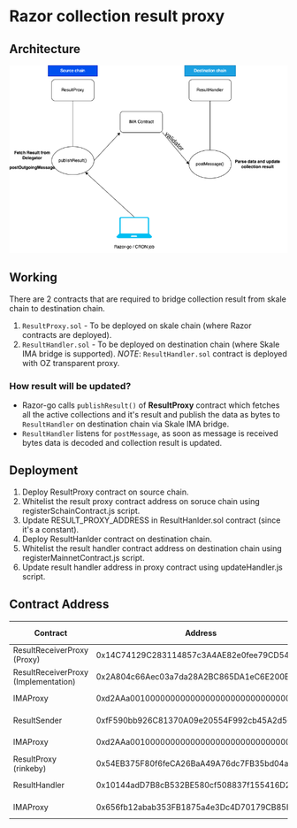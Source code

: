 # Razor collection result proxy

## Architecture

![Architecture Diagram](/IMA-arch.png)

## Working

There are 2 contracts that are required to bridge collection result from skale chain to destination chain.

1. `ResultProxy.sol` - To be deployed on skale chain (where Razor contracts are deployed).
2. `ResultHandler.sol` - To be deployed on destination chain (where Skale IMA bridge is supported).
   _NOTE_: `ResultHandler.sol` contract is deployed with OZ transparent proxy.

### How result will be updated?

- Razor-go calls `publishResult()` of **ResultProxy** contract which fetches all the active collections and it's result and publish the data as bytes to `ResultHandler` on destination chain via Skale IMA bridge.
- `ResultHandler` listens for `postMessage`, as soon as message is received bytes data is decoded and collection result is updated.

## Deployment

1. Deploy ResultProxy contract on source chain.
2. Whitelist the result proxy contract address on soruce chain using registerSchainContract.js script.
3. Update RESULT_PROXY_ADDRESS in ResultHanlder.sol contract (since it's a constant).
4. Deploy ResultHanlder contract on destination chain.
5. Whitelist the result handler contract address on destination chain using registerMainnetContract.js script.
6. Update result handler address in proxy contract using updateHandler.js script.

## Contract Address

| Contract                             | Address                                    | Chain Name        |
| ------------------------------------ | ------------------------------------------ | ----------------- |
| ResultReceiverProxy (Proxy)          | 0x14C74129C283114857c3A4AE82e0fee79CD54E20 | attractive-merope |
| ResultReceiverProxy (Implementation) | 0x2A804c66Aec03a7da28A2BC865DA1eC6E200E7F1 | attractive-merope |
| IMAProxy                             | 0xd2AAa00100000000000000000000000000000000 | attractive-merope |
| ResultSender                         | 0xfF590bb926C81370A09e20554F992cb45A2d56F0 | whispering-turais |
| IMAProxy                             | 0xd2AAa00100000000000000000000000000000000 | whispering-turais |
| ResultProxy (rinkeby)                | 0x54EB375F80f6feCA26BaA49A76dc7FB35bd04a03 | whispering-turais |
| ResultHandler                        | 0x10144adD7B8cB532BE580cf508837f155416D21A | Mainnet (rinkeby) |
| IMAProxy                             | 0x656fb12abab353FB1875a4e3Dc4D70179CB85BA4 | Mainnet (rinkeby) |
